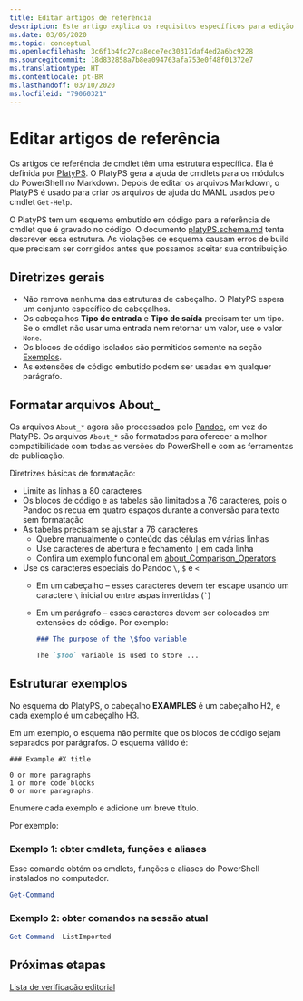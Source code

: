 ```yaml
---
title: Editar artigos de referência
description: Este artigo explica os requisitos específicos para edição de referências de cmdlet e os tópicos Sobre na documentação do PowerShell.
ms.date: 03/05/2020
ms.topic: conceptual
ms.openlocfilehash: 3c6f1b4fc27ca8ece7ec30317daf4ed2a6bc9228
ms.sourcegitcommit: 18d832858a7b8ea094763afa753e0f48f01372e7
ms.translationtype: HT
ms.contentlocale: pt-BR
ms.lasthandoff: 03/10/2020
ms.locfileid: "79060321"
---
```

# <a name="editing-reference-articles"></a>Editar artigos de referência

Os artigos de referência de cmdlet têm uma estrutura específica. Ela é definida por [PlatyPS][].
O PlatyPS gera a ajuda de cmdlets para os módulos do PowerShell no Markdown. Depois de editar os arquivos Markdown, o PlatyPS é usado para criar os arquivos de ajuda do MAML usados pelo cmdlet `Get-Help`.

O PlatyPS tem um esquema embutido em código para a referência de cmdlet que é gravado no código. O documento [platyPS.schema.md][] tenta descrever essa estrutura. As violações de esquema causam erros de build que precisam ser corrigidos antes que possamos aceitar sua contribuição.

## <a name="general-guidelines"></a>Diretrizes gerais

- Não remova nenhuma das estruturas de cabeçalho. O PlatyPS espera um conjunto específico de cabeçalhos.
- Os cabeçalhos **Tipo de entrada** e **Tipo de saída** precisam ter um tipo. Se o cmdlet não usar uma entrada nem retornar um valor, use o valor `None`.
- Os blocos de código isolados são permitidos somente na seção [Exemplos](#structuring-examples).
- As extensões de código embutido podem ser usadas em qualquer parágrafo.

## <a name="formatting-about_-files"></a>Formatar arquivos About_

Os arquivos `About_*` agora são processados pelo [Pandoc][], em vez do PlatyPS. Os arquivos `About_*` são formatados para oferecer a melhor compatibilidade com todas as versões do PowerShell e com as ferramentas de publicação.

Diretrizes básicas de formatação:

- Limite as linhas a 80 caracteres
- Os blocos de código e as tabelas são limitados a 76 caracteres, pois o Pandoc os recua em quatro espaços durante a conversão para texto sem formatação
- As tabelas precisam se ajustar a 76 caracteres
  - Quebre manualmente o conteúdo das células em várias linhas
  - Use caracteres de abertura e fechamento `|` em cada linha
  - Confira um exemplo funcional em [about_Comparison_Operators][about-example]
- Use os caracteres especiais do Pandoc `\`, `$` e `<`
  - Em um cabeçalho – esses caracteres devem ter escape usando um caractere `\` inicial ou entre aspas invertidas (`` ` ``)
  - Em um parágrafo – esses caracteres devem ser colocados em extensões de código. Por exemplo:

    ~~~markdown
    ### The purpose of the \$foo variable

    The `$foo` variable is used to store ...
    ~~~

## <a name="structuring-examples"></a>Estruturar exemplos

No esquema do PlatyPS, o cabeçalho **EXAMPLES** é um cabeçalho H2, e cada exemplo é um cabeçalho H3.

Em um exemplo, o esquema não permite que os blocos de código sejam separados por parágrafos. O esquema válido é:

```
### Example #X title

0 or more paragraphs
1 or more code blocks
0 or more paragraphs.
```

Enumere cada exemplo e adicione um breve título.

Por exemplo:

### <a name="example-1-get-cmdlets-functions-and-aliases"></a>Exemplo 1: obter cmdlets, funções e aliases

Esse comando obtém os cmdlets, funções e aliases do PowerShell instalados no computador.

```powershell
Get-Command
```

### <a name="example-2-get-commands-in-the-current-session"></a>Exemplo 2: obter comandos na sessão atual

```powershell
Get-Command -ListImported
```

## <a name="next-steps"></a>Próximas etapas

[Lista de verificação editorial](editorial-checklist.md)

<!-- link references -->
[PlatyPS]: https://github.com/powershell/platyps
[platyPS.schema.md]: https://github.com/PowerShell/platyPS/blob/master/platyPS.schema.md
[issue1806]: https://github.com/MicrosoftDocs/PowerShell-Docs/issues/1806
[about-example]: https://github.com/MicrosoftDocs/PowerShell-Docs/reference/5.1/Microsoft.PowerShell.Core/About/about_Comparison_Operators.md
[Pandoc]: https://pandoc.org
